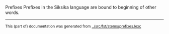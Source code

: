 Prefixes
Prefixes in the Siksika language are bound to beginning of other words.



* * *
<small>This (part of) documentation was generated from [../src/fst/stems/prefixes.lexc](http://github.com/giellalt/lang-bla/blob/main/../src/fst/stems/prefixes.lexc)</small>